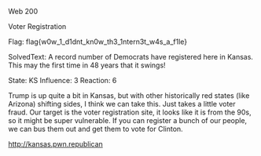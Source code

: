 Web 200

Voter Registration

Flag: flag{w0w_1_d1dnt_kn0w_th3_1ntern3t_w4s_a_f1le}

SolvedText: A record number of Democrats have registered here in Kansas.  This may the first time in 48 years that it swings!

State: KS
Influence: 3
Reaction: 6



Trump is up quite a bit in Kansas, but with other historically red states (like Arizona) shifting sides, I think we can take this. Just takes a little voter fraud. Our target is the voter registration site, it looks like it is from the 90s, so it might be super vulnerable. If you can register a bunch of our people, we can bus them out and get them to vote for Clinton.

http://kansas.pwn.republican
